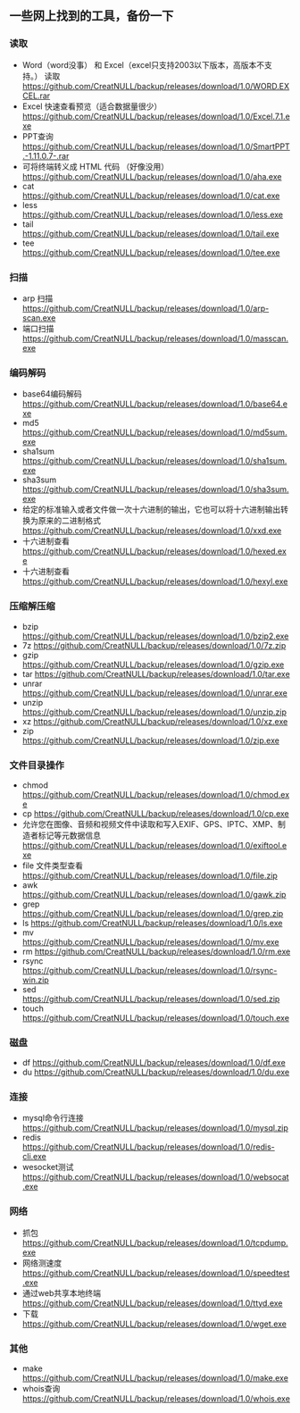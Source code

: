 ## 一些网上找到的工具，备份一下

### 读取
- Word（word没事） 和 Excel（excel只支持2003以下版本，高版本不支持。） 读取 https://github.com/CreatNULL/backup/releases/download/1.0/WORD.EXCEL.rar
- Excel 快速查看预览（适合数据量很少） https://github.com/CreatNULL/backup/releases/download/1.0/Excel.7.1.exe
- PPT查询 https://github.com/CreatNULL/backup/releases/download/1.0/SmartPPT.-1.11.0.7-.rar
- 可将终端转义成 HTML 代码 （好像没用） https://github.com/CreatNULL/backup/releases/download/1.0/aha.exe
- cat https://github.com/CreatNULL/backup/releases/download/1.0/cat.exe
- less https://github.com/CreatNULL/backup/releases/download/1.0/less.exe
- tail https://github.com/CreatNULL/backup/releases/download/1.0/tail.exe
- tee https://github.com/CreatNULL/backup/releases/download/1.0/tee.exe
  
### 扫描
- arp 扫描 https://github.com/CreatNULL/backup/releases/download/1.0/arp-scan.exe
- 端口扫描 https://github.com/CreatNULL/backup/releases/download/1.0/masscan.exe

### 编码解码
- base64编码解码 https://github.com/CreatNULL/backup/releases/download/1.0/base64.exe
- md5 https://github.com/CreatNULL/backup/releases/download/1.0/md5sum.exe
- sha1sum https://github.com/CreatNULL/backup/releases/download/1.0/sha1sum.exe
- sha3sum https://github.com/CreatNULL/backup/releases/download/1.0/sha3sum.exe
- 给定的标准输入或者文件做一次十六进制的输出，它也可以将十六进制输出转换为原来的二进制格式 https://github.com/CreatNULL/backup/releases/download/1.0/xxd.exe
- 十六进制查看 https://github.com/CreatNULL/backup/releases/download/1.0/hexed.exe
- 十六进制查看 https://github.com/CreatNULL/backup/releases/download/1.0/hexyl.exe

### 压缩解压缩
- bzip https://github.com/CreatNULL/backup/releases/download/1.0/bzip2.exe
- 7z https://github.com/CreatNULL/backup/releases/download/1.0/7z.zip
- gzip https://github.com/CreatNULL/backup/releases/download/1.0/gzip.exe
- tar https://github.com/CreatNULL/backup/releases/download/1.0/tar.exe
- unrar https://github.com/CreatNULL/backup/releases/download/1.0/unrar.exe
- unzip https://github.com/CreatNULL/backup/releases/download/1.0/unzip.zip
- xz https://github.com/CreatNULL/backup/releases/download/1.0/xz.exe  
- zip https://github.com/CreatNULL/backup/releases/download/1.0/zip.exe

### 文件目录操作
- chmod https://github.com/CreatNULL/backup/releases/download/1.0/chmod.exe
- cp https://github.com/CreatNULL/backup/releases/download/1.0/cp.exe
- 允许您在图像、音频和视频文件中读取和写入EXIF、GPS、IPTC、XMP、制造者标记等元数据信息 https://github.com/CreatNULL/backup/releases/download/1.0/exiftool.exe
- file 文件类型查看 https://github.com/CreatNULL/backup/releases/download/1.0/file.zip
- awk https://github.com/CreatNULL/backup/releases/download/1.0/gawk.zip
- grep https://github.com/CreatNULL/backup/releases/download/1.0/grep.zip
- ls https://github.com/CreatNULL/backup/releases/download/1.0/ls.exe
- mv https://github.com/CreatNULL/backup/releases/download/1.0/mv.exe
- rm https://github.com/CreatNULL/backup/releases/download/1.0/rm.exe
- rsync https://github.com/CreatNULL/backup/releases/download/1.0/rsync-win.zip
- sed https://github.com/CreatNULL/backup/releases/download/1.0/sed.zip
- touch https://github.com/CreatNULL/backup/releases/download/1.0/touch.exe
  
### 磁盘
- df https://github.com/CreatNULL/backup/releases/download/1.0/df.exe
- du https://github.com/CreatNULL/backup/releases/download/1.0/du.exe

### 连接
- mysql命令行连接   https://github.com/CreatNULL/backup/releases/download/1.0/mysql.zip
- redis https://github.com/CreatNULL/backup/releases/download/1.0/redis-cli.exe
- wesocket测试 https://github.com/CreatNULL/backup/releases/download/1.0/websocat.exe

### 网络
- 抓包 https://github.com/CreatNULL/backup/releases/download/1.0/tcpdump.exe
- 网络测速度 https://github.com/CreatNULL/backup/releases/download/1.0/speedtest.exe
- 通过web共享本地终端 https://github.com/CreatNULL/backup/releases/download/1.0/ttyd.exe
- 下载 https://github.com/CreatNULL/backup/releases/download/1.0/wget.exe

### 其他
- make https://github.com/CreatNULL/backup/releases/download/1.0/make.exe
- whois查询 https://github.com/CreatNULL/backup/releases/download/1.0/whois.exe
